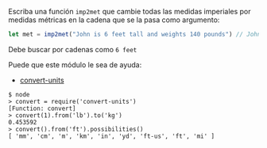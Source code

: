 Escriba una función `imp2met` que cambie todas las medidas imperiales por medidas métricas en la cadena que se la pasa como argumento:

```js
let met = imp2met("John is 6 feet tall and weights 140 pounds") // John is 1.8 m tall and weights 63.5 kilos
```

Debe buscar por cadenas como `6 feet` 

Puede que este módulo le sea de ayuda:

* [convert-units](https://www.npmjs.com/package/convert-units)

```
$ node
> convert = require('convert-units')
[Function: convert]
> convert(1).from('lb').to('kg')
0.453592
> convert().from('ft').possibilities()
[ 'mm', 'cm', 'm', 'km', 'in', 'yd', 'ft-us', 'ft', 'mi' ]
```
